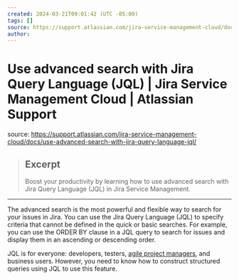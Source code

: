```yaml
---
created: 2024-03-21T09:01:42 (UTC -05:00)
tags: []
source: https://support.atlassian.com/jira-service-management-cloud/docs/use-advanced-search-with-jira-query-language-jql/
author: 
---
```


# Use advanced search with Jira Query Language (JQL) | Jira Service Management Cloud | Atlassian Support

source: https://support.atlassian.com/jira-service-management-cloud/docs/use-advanced-search-with-jira-query-language-jql/

> ## Excerpt
> Boost your productivity by learning how to use advanced search with Jira Query Language (JQL) in Jira Service Management.

---
The advanced search is the most powerful and flexible way to search for your issues in Jira. You can use the Jira Query Language (JQL) to specify criteria that cannot be defined in the quick or basic searches. For example, you can use the ORDER BY clause in a JQL query to search for issues and display them in an ascending or descending order.

JQL is for everyone: developers, testers, [agile project managers](https://www.atlassian.com/software/jira/agile-project-management "https://www.atlassian.com/software/jira/agile-project-management"), and business users. However, you need to know how to construct structured queries using JQL to use this feature.
